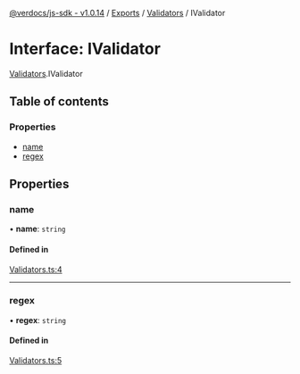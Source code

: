 [@verdocs/js-sdk - v1.0.14](../README.md) / [Exports](../modules.md) / [Validators](../modules/Validators.md) / IValidator

# Interface: IValidator

[Validators](../modules/Validators.md).IValidator

## Table of contents

### Properties

- [name](Validators.IValidator.md#name)
- [regex](Validators.IValidator.md#regex)

## Properties

### name

• **name**: `string`

#### Defined in

[Validators.ts:4](https://github.com/Verdocs/js-sdk/blob/main/src/Validators.ts#L4)

___

### regex

• **regex**: `string`

#### Defined in

[Validators.ts:5](https://github.com/Verdocs/js-sdk/blob/main/src/Validators.ts#L5)
